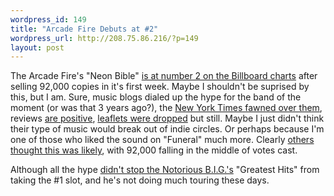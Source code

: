 ```yaml
--- 
wordpress_id: 149
title: "Arcade Fire Debuts at #2"
wordpress_url: http://208.75.86.216/?p=149
layout: post
---
```

The Arcade Fire's "Neon Bible" <a href="http://www.billboard.com/bbcom/news/article_display.jsp?vnu_content_id=1003557829">is at number 2 on the Billboard charts</a> after selling 92,000 copies in it's first week. Maybe I shouldn't be suprised by this, but I am. Sure, music blogs dialed up the hype for the band of the moment (or was that 3 years ago?), the <a href="http://select.nytimes.com/search/restricted/article?res=F7061EFF355A0C778CDDAA0894DF404482">New York Times fawned over them</a>, reviews <a href="http://www.pitchforkmedia.com/article/record_review/41377/The_Arcade_Fire_Neon_Bible">are positive</a>, <a href="http://www.borowitzreport.com/archive_rpt.asp?rec=6710&srch=">leaflets were dropped</a> but still. Maybe I just didn't think their type of music would break out of indie circles. Or perhaps because I'm one of those who liked the sound on "Funeral" much more. Clearly <a href="http://polls.gawker.com/?key==kDM0MTM&voted=1">others thought this was likely</a>, with 92,000 falling in the middle of votes cast.

Although all the hype <a href="http://idolator.com/tunes/who-charted/who-charted-the-arcade-fire-is-big-but-not-quite-big-enough-244177.php">didn't stop the Notorious B.I.G.'s</a> "Greatest Hits" from taking the #1 slot, and he's not doing much touring these days.






